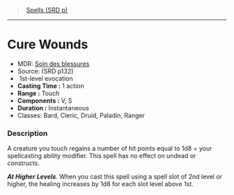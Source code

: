 ﻿---
!SpellItem
Family: SpellVO
Name: Cure Wounds
AltName: '[Soin des blessures](hd_spells_soin_des_blessures.md)'
Type: evocation
Level: 1
CastingTime: 1 action
Range: Touch
Components: V, S
Duration: Instantaneous
Classes: Bard, Cleric, Druid, Paladin, Ranger
Source: (SRD p132)
Id: spells_vo.md#cure-wounds
ParentLink: spells_vo.md#spells-srd-p
ParentName: Spells (SRD p)
NameLevel: 1
Attributes: {}
---
> [Spells (SRD p)](srd_spells.md)

---

# Cure Wounds

- MDR: [Soin des blessures](hd_spells_soin_des_blessures.md)
- Source: (SRD p132)
-  1st-level evocation
- **Casting Time :** 1 action
- **Range :** Touch
- **Components :** V, S
- **Duration :** Instantaneous
- Classes: Bard, Cleric, Druid, Paladin, Ranger

### Description

A creature you touch regains a number of hit points equal to 1d8 + your spellcasting ability modifier. This spell has no effect on undead or constructs.

**_At Higher Levels_**. When you cast this spell using a spell slot of 2nd level or higher, the healing increases by 1d8 for each slot level above 1st.

